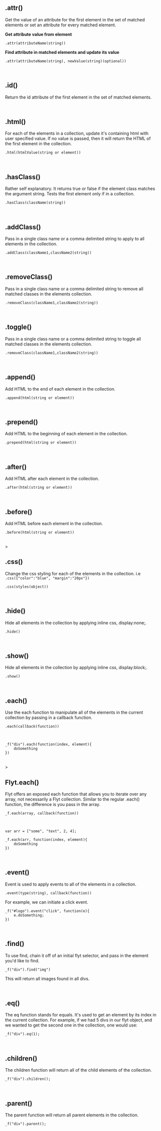 ## .attr() ##
Get the value of an attribute for the first element in the set of matched elements or set an attribute for every matched element.

**Get attribute value from element**

    .attr(attributeName(string))

**Find attribute in matched elements and update its value**

    .attr(attributeName(string), newValue(string)(optional))
   
<br/>

## .id() ##
Return the id attribute of the first element in the set of matched elements.

<br/>

## .html() ##
For each of the elements in a collection, update it's containing html with user specified value. If no value is passed, then it will return the HTML of the first element in the collection.

	.html(htmlValue(string or element))

<br/>

## .hasClass() ##
Rather self explanatory. It returns true or false if the element class matches the argument string. Tests the first element only if in a collection. 

	.hasClass(className(string))

<br/>

## .addClass() ##
Pass in a single class name or a comma delimited string to apply to all elements in the collection. 

	.addClass(className1,className2(string))

<br/>

## .removeClass() ##
Pass in a single class name or a comma delimited string to remove all matched classes in the elements collection. 

	.removeClass(className1,className2(string))

<br/>

## .toggle() ##
Pass in a single class name or a comma delimited string to toggle all matched classes in the elements collection. 

	.removeClass(className1,className2(string))

<br/>

## .append() ##
Add HTML to the end of each element in the collection. 

	.append(html(string or element))

<br/>

## .prepend() ##
Add HTML to the beginning of each element in the collection. 

	.prepend(html(string or element))

<br/>


## .after() ##
Add HTML after each element in the collection. 

	.after(html(string or element))

<br/>


## .before() ##
Add HTML before each element in the collection. 

	.before(html(string or element))

<br/>
>

## .css() ##
Change the css styling for each of the elements in the collection. i.e ```.css({"color":"blue", "margin":"20px"})```

	.css(styles(object))

<br/>

## .hide() ##
Hide all elements in the collection by applying inline css, display:none;.

	.hide()

<br/>

## .show() ##
Hide all elements in the collection by applying inline css, display:block;.

	.show()

<br/>

## .each() ##
Use the each function to manipulate all of the elements in the current collection by passing in a callback function.

	.each(callback(function))

<br/>

	_f("div").each(function(index, element){
		doSomething
	})

<br/>
>

## Flyt.each() ##
Flyt offers an exposed each function that allows you to iterate over any array, not necessarily a Flyt collection. Similar to the regular .each() function, the difference is you pass in the array.

	_f.each(array, callback(function))

<br/>

	var arr = ["some", "text", 2, 4];

	_f.each(arr, function(index, element){
		doSomething
	})

<br/>

## .event() ##
Event is used to apply events to all of the elements in a collection.

	.event(type(string), callback(function))

For example, we can initiate a click event.

	_f("#logo").event("click", function(e){
		e.doSomething;
	})

<br/>

## .find() ##
To use find, chain it off of an initial flyt selector, and pass in the element you'd like to find.

	_f("div").find("img")

This will return all images found in all divs. 

<br/>

## .eq() ##
The eq function stands for equals. It's used to get an element by its index in the current collection. For example, if we had 5 divs in our flyt object, and we wanted to get the second one in the collection, one would use:

	_f("div").eq(1);

<br/>

## .children() ##
The children function will return all of the child elements of the collection. 

	_f("div").children();

<br/>

## .parent() ##
The parent function will return all parent elements in the collection.

	_f("div").parent();